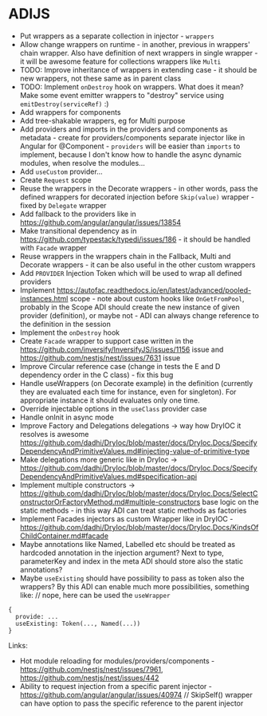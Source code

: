 # ADIJS

- Put wrappers as a separate collection in injector - `wrappers`
- Allow change wrappers on runtime - in another, previous in wrappers' chain wrapper. Also have definition of next wrappers in single wrapper - it will be awesome feature for collections wrappers like `Multi`
- TODO: Improve inheritance of wrappers in extending case - it should be new wrappers, not these same as in parent class
- TODO: Implement `onDestroy` hook on wrappers. What does it mean? Make some event emitter wrappers to "destroy" service using `emitDestroy(serviceRef)` :)
- Add wrappers for components
- Add tree-shakable wrappers, eg for Multi purpose
- Add providers and imports in the providers and components as metadata - create for providers/components separate injector like in Angular for @Component - `providers` will be easier than `imports` to implement, because I don't know how to handle the async dynamic modules, when resolve the modules...
- Add `useCustom` provider...
- Create `Request` scope
- Reuse the wrappers in the Decorate wrappers - in other words, pass the defined wrappers for decorated injection before `Skip(value)` wrapper - fixed by `Delegate` wrapper
- Add fallback to the providers like in https://github.com/angular/angular/issues/13854
- Make transitional dependency as in https://github.com/typestack/typedi/issues/186 - it should be handled with `Facade` wrapper
- Reuse wrappers in the wrappers chain in the Fallback, Multi and Decorate wrappers - it can be also useful in the other custom wrappers
- Add `PROVIDER` Injection Token which will be used to wrap all defined providers
- Implement https://autofac.readthedocs.io/en/latest/advanced/pooled-instances.html scope - note about custom hooks like `OnGetFromPool`, probably in the Scope ADI should create the new instance of given provider (definition), or maybe not - ADI can always change reference to the definition in the session
- Implement the `onDestroy` hook
- Create `Facade` wrapper to support case written in the https://github.com/inversify/InversifyJS/issues/1156 issue and https://github.com/nestjs/nest/issues/7631 issue
- Improve Circular reference case (change in tests the E and D dependency order in the C class) - fix this bug
- Handle useWrappers (on Decorate example) in the definition (currently they are evaluated each time for instance, even for singleton). For appropriate instance it should evaluates only one time.
- Override injectable options in the `useClass` provider case
- Handle onInit in async mode
- Improve Factory and Delegations delegations -> way how DryIOC it resolves is awesome https://github.com/dadhi/DryIoc/blob/master/docs/DryIoc.Docs/SpecifyDependencyAndPrimitiveValues.md#injecting-value-of-primitive-type
- Make delegations more generic like in DryIoc -> https://github.com/dadhi/DryIoc/blob/master/docs/DryIoc.Docs/SpecifyDependencyAndPrimitiveValues.md#specification-api
- Implement multiple constructors -> https://github.com/dadhi/DryIoc/blob/master/docs/DryIoc.Docs/SelectConstructorOrFactoryMethod.md#multiple-constructors base logic on the static methods - in this way ADI can treat static methods as factories
- Implement Facades injectors as custom Wrapper like in DryIOC - https://github.com/dadhi/DryIoc/blob/master/docs/DryIoc.Docs/KindsOfChildContainer.md#facade
- Maybe annotations like Named, Labelled etc should be treated as hardcoded annotation in the injection argument? Next to type, parameterKey and index in the meta ADI should store also the static annotations?
- Maybe `useExisting` should have possibility to pass as token also the wrappers? By this ADI can enable much more possibilities, something like: // nope, here can be used the `useWrapper`

```
{
  provide: ...
  useExisting: Token(..., Named(...))
}
```

Links:
- Hot module reloading for modules/providers/components - https://github.com/nestjs/nest/issues/7961, https://github.com/nestjs/nest/issues/442
- Ability to request injection from a specific parent injector - https://github.com/angular/angular/issues/40974 // SkipSelf() wrapper can have option to pass the specific reference to the parent injector